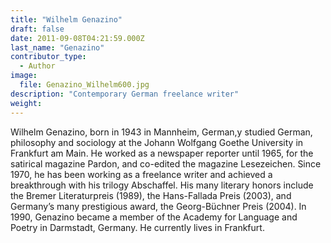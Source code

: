 ```yaml
---
title: "Wilhelm Genazino"
draft: false
date: 2011-09-08T04:21:59.000Z
last_name: "Genazino"
contributor_type:
  - Author
image:
  file: Genazino_Wilhelm600.jpg
description: "Contemporary German freelance writer"
weight:
---
```


Wilhelm Genazino, born in 1943 in Mannheim, German,y studied German, philosophy and sociology at the Johann Wolfgang Goethe University in Frankfurt am Main. He worked as a newspaper reporter until 1965, for the satirical magazine Pardon, and co-edited the magazine Lesezeichen. Since 1970, he has been working as a freelance writer and achieved a breakthrough with his trilogy Abschaffel. His many literary honors include the Bremer Literaturpreis (1989), the Hans-Fallada Preis (2003), and Germany’s many prestigious award, the Georg-Büchner Preis (2004). In 1990, Genazino became a member of the Academy for Language and Poetry in Darmstadt, Germany. He currently lives in Frankfurt.

